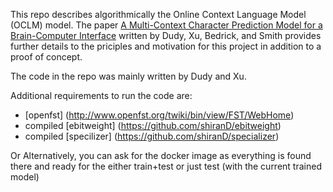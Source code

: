 This repo describes algorithmically the Online Context Language Model (OCLM) model. The paper [A Multi-Context Character Prediction Model for a Brain-Computer Interface](http://aclweb.org/anthology/W18-1210) written by Dudy, Xu, Bedrick, and Smith provides further details to the priciples and motivation for this project in addition to a proof of concept.

The code in the repo was mainly written by Dudy and Xu.

Additional requirements to run the code are:
  * [openfst] (http://www.openfst.org/twiki/bin/view/FST/WebHome)
  * compiled [ebitweight] (https://github.com/shiranD/ebitweight)
  * compiled [specilizer] (https://github.com/shiranD/specializer)

Or Alternatively, you can ask for the docker image as everything is found there and ready for the either train+test or just test (with the current trained model)
